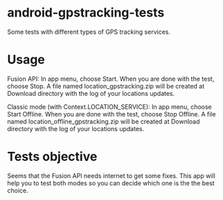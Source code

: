 # android-gpstracking-tests
Some tests with different types of GPS tracking services.

# Usage
Fusion API: In app menu, choose Start. When you are done with the test, choose Stop. A file named location_gpstracking.zip will be created at Download directory with the log of your locations updates.

Classic mode (with Context.LOCATION_SERVICE): In app menu, choose Start Offline. When you are done with the test, choose Stop Offline. A file named location_offline_gpstracking.zip will be created at Download directory with the log of your locations updates.

# Tests objective
Seems that the Fusion API needs internet to get some fixes. This app will help you to test both modes so you can decide which one is the the best choice.
